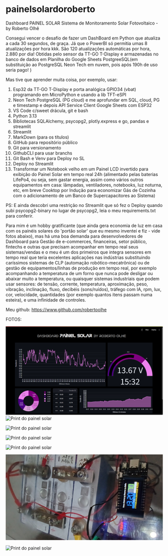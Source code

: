 # painelsolardoroberto
Dashboard PAINEL SOLAR Sistema de Monitoramento Solar Fotovoltaico - by Roberto Olhê

Consegui vencer o desafio de fazer um DashBoard em Python que atualiza a cada 30 segundos, de graça. Já que o PowerBI só permitia umas 8 atualizações por hora kkk. São 120 atualizações automáticas por hora, 2.880 por dia! Obtidas pelo sensor da TT-GO T-Display e armazenadas no banco de dados em Planilha do Google Sheets PostgreeSQL(em substituição ao PostgreSQL Neon Tech em nuvem, pois após 190h de uso seria pago! )

Mas tive que aprender muita coisa, por exemplo, usar:

01) Esp32 da TT-GO T-Display e porta analógica GPIO34 (vbat) programando em MicroPython e usando a lib TFT-eSPI
02) Neon Tech PostgreSQL (PG cloud) e me aprofundar em SQL, cloud, PG e timestamp e depois API Service Client Google Sheets com ESP32
03) VS Code c/sweet drácula, git e bash
04) Python 3.13 
05) Bibliotecas SQLAlchemy, psycopg2, plotly.express e go, pandas e streamlit
06) Streamlit
07) MarkDown (para os títulos)
08) GitHub para repositório público
09) Git para versionamento
10) GithubCLI para usar branchs
11) Git Bash e Venv para Deploy no SL
12) Deploy no Streamlit
13) Transformar um Notebook velho em um Painel LCD invertido para exibição do Painel Solar em tempo real 24h (alimentado pelas baterias LifePo4, ou seja, sem gastar energia, assim como vários outros equipamentos em casa: lâmpadas, ventiladores, notebooks, luz noturna, etc, em breve Cooktop por Indução para economizar Gás de Cozinha com o adicionamento de um Banco de Supercapacitores ao Sistema)

PS: E ainda descobri uma restrição no Streamlit que só fez o Deploy quando subi psycopg2-binary no lugar de psycopg2, leia o meu requirements.txt para conferir.

Para mim é um hobby gratificante (que ainda gera economia de luz em casa com os painéis solares do 'portão solar' que eu mesmo inventei e fiz - vide fotos abaixo), mas há uma boa demanda para desenvolvedores de Dashboard para Gestão de e-commerces, financeiras, setor público, fintechs e outras que precisam acompanhar em tempo real seus sistemas/vendas e o meu é um dos primeiros que integra sensores em tempo real que teria excelentes aplicações nas indústrias substituindo caríssimos sistemas de CLP (automação robótico-mecatrônica) ou de gestão de equipamentos/linhas de produção em tempo real, por exemplo acompanhando a temperatura de um forno que nunca pode desligar ou abaixar muito a temperatura, ou quaisquer sistemas industriais que podem usar sensores: de tensão, corrente, temperatura, aproximação, peso, vibração, inclinação, fluxo, decibéis (sons/ruídos), tráfego com IA, rpm, lux, cor, velocidade, quantidades (por exemplo quantos itens passam numa esteira), e uma infinidade de controles.

Meu github:
 https://www.github.com/robertoolhe

FOTOS:

![Print do painel solar](app_thumbnail.png)
![Print do painel solar](01-portão_solar_by_robertoolhe_em_ação_gerando_20A.png)

![Print do painel solar](02-portão_solar_by_robertoolhe_em_ação_gerando_20A.png)

![Print do painel solar](03-sistema_solar_em_ação_com_baterias_Lifepo4_controlador_MPPT_D60_60A_Inversor_1000W-2000W_pico_-_aterramento_e_fusíveis_rápidos_de_proteção.png)

![Print do painel solar](04-baterias_LifePo4_100A_com_BMS_Daly_em_ação.png)


![Print do painel solar](05-sensor_em_ação_na_esp32_tt-go_t-display_via_GPIO34_vBat.png)

![Print do painel solar](06-painel_em_ação_remotamente_via_streamlit_community_cloud.png)
